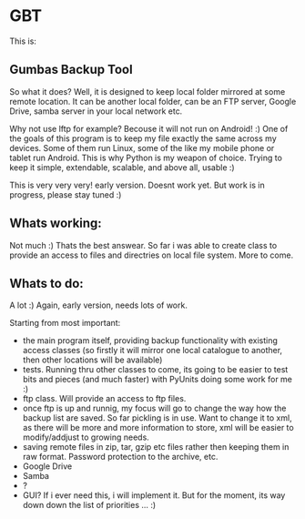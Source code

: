 # GBT

This is:
## Gumbas Backup Tool

So what it does? Well, it is designed to keep local folder mirrored at some remote location. It can be another local folder, can be an FTP server, Google Drive, samba server in your local network etc. 

Why not use lftp for example? Becouse it will not run on Android! :) One of the goals of this program is to keep my file exactly the same across my devices. Some of them run Linux, some of the like my mobile phone or tablet run Android. This is why Python is my weapon of choice. Trying to keep it simple, extendable, scalable, and above all, usable :)

This is very very very! early version. Doesnt work yet. But work is in progress, please stay tuned :) 

## Whats working:

Not much :) Thats the best answear. 
So far i was able to create class to provide an access to files and directries on local file system. More to come.

## Whats to do:

A lot :) Again, early version, needs lots of work.

Starting from most important:
- the main program itself, providing backup functionality with existing access classes (so firstly it will mirror one local catalogue to another, then other locations will be available)
- tests. Running thru other classes to come, its going to be easier to test bits and pieces (and much faster) with PyUnits doing some work for me :)
- ftp class. Will provide an access to ftp files.
- once ftp is up and runnig, my focus will go to change the way how the backup list are saved. So far pickling is in use. Want to change it to xml, as there will be more and more information to store, xml will be easier to modify/addjust to growing needs. 
- saving remote files in zip, tar, gzip etc files rather then keeping them in raw format. Password protection to the archive, etc.
- Google Drive
- Samba
- ?
- GUI? If i ever need this, i will implement it. But for the moment, its way down down the list of priorities ... :)

